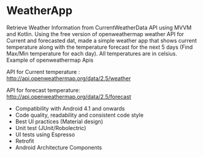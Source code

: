 # WeatherApp
Retrieve Weather Information from CurrentWeatherData API using MVVM and Kotlin.
Using the free version of openweathermap weather API for Current and forecasted dat, made a simple weather app that shows current temperature along with the temperature forecast for the next 5 days (Find Max/Min temperature for each day). All temperatures are in celsius. 
Example of openweathermap Apis 

API for Current temperature :
http://api.openweathermap.org/data/2.5/weather

API for forecast temperature:
http://api.openweathermap.org/data/2.5/forecast


- Compatibility with Android 4.1 and onwards
- Code quality, readability and consistent code style
- Best UI practices (Material design)
- Unit test (JUnit/Robolectric)
- UI tests using Espresso
- Retrofit
- Android Architecture Components
